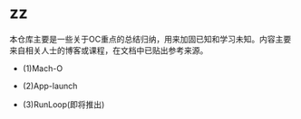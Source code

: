 # zz

本仓库主要是一些关于OC重点的总结归纳，用来加固已知和学习未知。内容主要来自相关人士的博客或课程，在文档中已贴出参考来源。

- (1)Mach-O
- (2)App-launch

- (3)RunLoop(即将推出)